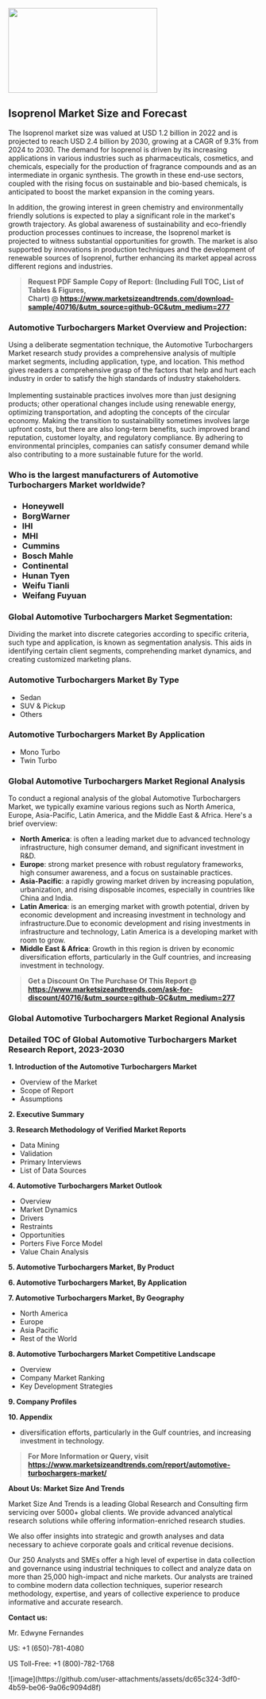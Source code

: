 <p><img class="alignnone size-medium wp-image-20088" src="https://ffe5etoiles.com/wp-content/uploads/2024/12/MST1-300x171.png" alt="" width="300" height="171" /></p><h2>Isoprenol Market Size and Forecast</h2><p>The Isoprenol market size was valued at USD 1.2 billion in 2022 and is projected to reach USD 2.4 billion by 2030, growing at a CAGR of 9.3% from 2024 to 2030. The demand for Isoprenol is driven by its increasing applications in various industries such as pharmaceuticals, cosmetics, and chemicals, especially for the production of fragrance compounds and as an intermediate in organic synthesis. The growth in these end-use sectors, coupled with the rising focus on sustainable and bio-based chemicals, is anticipated to boost the market expansion in the coming years.</p><p>In addition, the growing interest in green chemistry and environmentally friendly solutions is expected to play a significant role in the market's growth trajectory. As global awareness of sustainability and eco-friendly production processes continues to increase, the Isoprenol market is projected to witness substantial opportunities for growth. The market is also supported by innovations in production techniques and the development of renewable sources of Isoprenol, further enhancing its market appeal across different regions and industries.</p></p><blockquote id="" class=""><strong>Request PDF Sample Copy of Report: (Including Full TOC, List of Tables &amp; Figures, Chart)&nbsp;@&nbsp;<strong><a href="https://www.marketsizeandtrends.com/download-sample/40716/&utm_source=github-GC&utm_medium=277" target="_blank">https://www.marketsizeandtrends.com/download-sample/40716/&utm_source=github-GC&utm_medium=277</a></strong></strong></blockquote><h3 id="" class="">Automotive Turbochargers Market&nbsp;Overview and Projection:</h3><p id="" class="">Using a deliberate segmentation technique, the Automotive Turbochargers Market research study provides a comprehensive analysis of multiple market segments, including application, type, and location. This method gives readers a comprehensive grasp of the factors that help and hurt each industry in order to satisfy the high standards of industry stakeholders. <br /> <br />Implementing sustainable practices involves more than just designing products; other operational changes include using renewable energy, optimizing transportation, and adopting the concepts of the circular economy. Making the transition to sustainability sometimes involves large upfront costs, but there are also long-term benefits, such improved brand reputation, customer loyalty, and regulatory compliance. By adhering to environmental principles, companies can satisfy consumer demand while also contributing to a more sustainable future for the world.</p><h3 id="" class="">Who is the largest manufacturers of&nbsp;Automotive Turbochargers Market worldwide?</h3><h3 class=""><p><ul><li>Honeywell </li><li> BorgWarner </li><li> IHI </li><li> MHI </li><li> Cummins </li><li> Bosch Mahle </li><li> Continental </li><li> Hunan Tyen </li><li> Weifu Tianli </li><li> Weifang Fuyuan</li></ul></p></h3><h3 id="" class="">Global&nbsp;Automotive Turbochargers Market Segmentation:</h3><p id="" class="">Dividing the market into discrete categories according to specific criteria, such type and application, is known as segmentation analysis. This aids in identifying certain client segments, comprehending market dynamics, and creating customized marketing plans.</p><h3 id="" class="">Automotive Turbochargers Market&nbsp;By Type</h3><p><p><ul><li>Sedan </li><li> SUV & Pickup </li><li> Others</p></li></ul></p></p><h3 id="" class="">Automotive Turbochargers Market&nbsp;By Application</h3><p class=""><p><ul><li>Mono Turbo </li><li> Twin Turbo</li></ul></p></p><h3 id="" class="">Global Automotive Turbochargers Market Regional Analysis</h3><p id="" class="">To conduct a regional analysis of the global Automotive Turbochargers Market, we typically examine various regions such as North America, Europe, Asia-Pacific, Latin America, and the Middle East &amp; Africa. Here's a brief overview:</p><ul><li><strong>North America</strong>: is often a leading market due to advanced technology infrastructure, high consumer demand, and significant investment in R&amp;D.</li><li><strong>Europe</strong>: strong market presence with robust regulatory frameworks, high consumer awareness, and a focus on sustainable practices.</li><li><strong>Asia-Pacific</strong>: a rapidly growing market driven by increasing population, urbanization, and rising disposable incomes, especially in countries like China and India.</li><li><strong>Latin America</strong>: is an emerging market with growth potential, driven by economic development and increasing investment in technology and infrastructure.Due to economic development and rising investments in infrastructure and technology, Latin America is a developing market with room to grow.</li><li><strong>Middle East &amp; Africa</strong>: Growth in this region is driven by economic diversification efforts, particularly in the Gulf countries, and increasing investment in technology.</li></ul><blockquote id="" class=""><strong>Get a Discount On The Purchase Of This Report @ <strong><a href="https://www.marketsizeandtrends.com/ask-for-discount/40716/&utm_source=github-GC&utm_medium=277" target="_blank">https://www.marketsizeandtrends.com/ask-for-discount/40716/&utm_source=github-GC&utm_medium=277</a></strong></strong></blockquote><h3 id="" class="">Global Automotive Turbochargers Market Regional Analysis</h3><h3 id="" class="">Detailed TOC of Global Automotive Turbochargers Market Research Report, 2023-2030</h3><p id="" class=""><strong>1. Introduction of the Automotive Turbochargers Market</strong></p><ul><li>Overview of the Market</li><li>Scope of Report</li><li>Assumptions</li></ul><p id="" class=""><strong>2. Executive Summary</strong></p><p id="" class=""><strong>3. Research Methodology of Verified Market Reports</strong></p><ul><li>Data Mining</li><li>Validation</li><li>Primary Interviews</li><li>List of Data Sources</li></ul><p id="" class=""><strong>4. Automotive Turbochargers Market Outlook</strong></p><ul><li>Overview</li><li>Market Dynamics</li><li>Drivers</li><li>Restraints</li><li>Opportunities</li><li>Porters Five Force Model</li><li>Value Chain Analysis</li></ul><p id="" class=""><strong>5. Automotive Turbochargers Market, By Product</strong></p><p id="" class=""><strong>6. Automotive Turbochargers Market, By Application</strong></p><p id="" class=""><strong>7. Automotive Turbochargers Market, By Geography</strong></p><ul><li>North America</li><li>Europe</li><li>Asia Pacific</li><li>Rest of the World</li></ul><p id="" class=""><strong>8. Automotive Turbochargers Market Competitive Landscape</strong></p><ul><li>Overview</li><li>Company Market Ranking</li><li>Key Development Strategies</li></ul><p id="" class=""><strong>9. Company Profiles</strong></p><p id="" class=""><strong>10. Appendix</strong></p><ul><li>diversification efforts, particularly in the Gulf countries, and increasing investment in technology.</li></ul><blockquote id="" class=""><strong>For More Information or Query, visit <strong><strong><a href="https://www.marketsizeandtrends.com/report/automotive-turbochargers-market/" target="_blank">https://www.marketsizeandtrends.com/report/automotive-turbochargers-market/</a></strong></strong></strong></blockquote><p id="" class=""><strong>About Us: Market Size And Trends</strong></p><p id="" class="">Market Size And Trends is a leading Global Research and Consulting firm servicing over 5000+ global clients. We provide advanced analytical research solutions while offering information-enriched research studies.</p><p id="" class="">We also offer insights into strategic and growth analyses and data necessary to achieve corporate goals and critical revenue decisions.</p><p id="" class="">Our 250 Analysts and SMEs offer a high level of expertise in data collection and governance using industrial techniques to collect and analyze data on more than 25,000 high-impact and niche markets. Our analysts are trained to combine modern data collection techniques, superior research methodology, expertise, and years of collective experience to produce informative and accurate research.</p><p id="" class=""><strong>Contact us:</strong></p><p id="" class="">Mr. Edwyne Fernandes</p><p id="" class="">US: +1 (650)-781-4080</p><p id="" class="">US Toll-Free: +1 (800)-782-1768</p>
![image](https://github.com/user-attachments/assets/dc65c324-3df0-4b59-be06-9a06c9094d8f)
